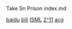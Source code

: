 <p>Take Sn Prison index.md</p>
<a href="https://www.baidu.com">baidu</a>
<a href="https://www.bilibili.com">bili</a>
<a href="https://www.internationalsaimoe.com">ISML</a>
<a href="https://play2048.com">2^11</a>
<a href="http://agefans.tv">acg</a>
